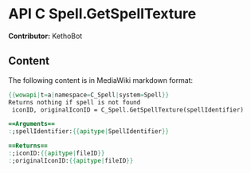 # API C Spell.GetSpellTexture

**Contributor:** KethoBot

## Content

The following content is in MediaWiki markdown format:

```mediawiki
{{wowapi|t=a|namespace=C_Spell|system=Spell}}
Returns nothing if spell is not found
 iconID, originalIconID = C_Spell.GetSpellTexture(spellIdentifier)

==Arguments==
:;spellIdentifier:{{apitype|SpellIdentifier}}

==Returns==
:;iconID:{{apitype|fileID}}
:;originalIconID:{{apitype|fileID}}
```